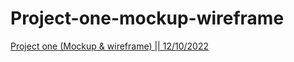 # Project-one-mockup-wireframe

[Project one (Mockup & wireframe)  || 12/10/2022](https://miro.com/app/board/uXjVPOtzoz0=/?share_link_id=510378311104)
